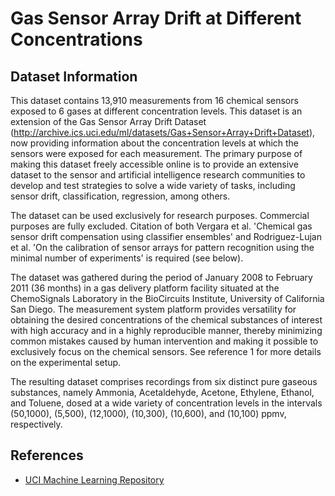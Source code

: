 # Gas Sensor Array Drift at Different Concentrations

## Dataset Information
This dataset contains 13,910 measurements from 16 chemical sensors exposed to 6 gases at different concentration levels. This dataset is an extension of the Gas Sensor Array Drift Dataset (http://archive.ics.uci.edu/ml/datasets/Gas+Sensor+Array+Drift+Dataset), now providing information about the concentration levels at which the sensors were exposed for each measurement. The primary purpose of making this dataset freely accessible online is to provide an extensive dataset to the sensor and artificial intelligence research communities to develop and test strategies to solve a wide variety of tasks, including sensor drift, classification, regression, among others.

The dataset can be used exclusively for research purposes. Commercial purposes are fully excluded. Citation of both Vergara et al. 'Chemical gas sensor drift compensation using classifier ensembles' and Rodriguez-Lujan et al. 'On the calibration of sensor arrays for pattern recognition using the minimal number of experiments' is required (see below).

The dataset was gathered during the period of January 2008 to February 2011 (36 months) in a gas delivery platform facility situated at the ChemoSignals Laboratory in the BioCircuits Institute, University of California San Diego. The measurement system platform provides versatility for obtaining the desired concentrations of the chemical substances of interest with high accuracy and in a highly reproducible manner, thereby minimizing common mistakes caused by human intervention and making it possible to exclusively focus on the chemical sensors. See reference 1 for more details on the experimental setup.

The resulting dataset comprises recordings from six distinct pure gaseous substances, namely Ammonia, Acetaldehyde, Acetone, Ethylene, Ethanol, and Toluene, dosed at a wide variety of concentration levels in the intervals (50,1000), (5,500), (12,1000), (10,300), (10,600), and (10,100) ppmv, respectively.

## References
- [UCI Machine Learning Repository](https://archive.ics.uci.edu/dataset/270/gas+sensor+array+drift+dataset+at+different+concentrations)

